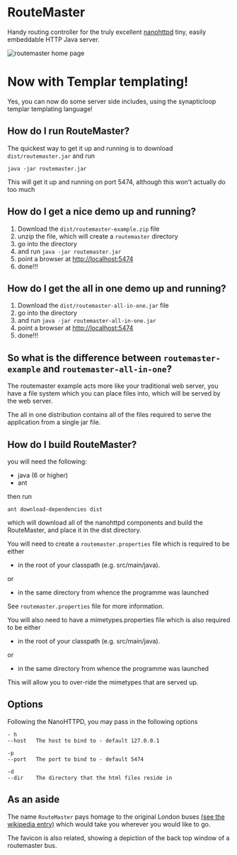 # RouteMaster

Handy routing controller for the truly excellent [nanohttpd](https://github.com/NanoHttpd/nanohttpd) tiny, easily embeddable HTTP Java server.


![routemaster home page](https://raw.github.com/synapticloop/routemaster/master/src/main/wiki/images/nano-httpd-home.png)

# Now with Templar templating!

Yes, you can now do some server side includes, using the synapticloop templar templating language!

## How do I run RouteMaster?

The quickest way to get it up and running is to download ```dist/routemaster.jar``` and run

```
java -jar routemaster.jar
```

This will get it up and running on port 5474, although this won't actually do too much

## How do I get a nice demo up and running?

  1. Download the ```dist/routemaster-example.zip``` file
  1. unzip the file, which will create a ```routemaster``` directory
  1. go into the directory
  1. and run ```java -jar routemaster.jar```
  1. point a browser at [http://localhost:5474](http://localhost:5474)
  1. done!!!

## How do I get the all in one demo up and running?

  1. Download the ```dist/routemaster-all-in-one.jar``` file
  1. go into the directory
  1. and run ```java -jar routemaster-all-in-one.jar```
  1. point a browser at [http://localhost:5474](http://localhost:5474)
  1. done!!!

## So what is the difference between ```routemaster-example``` and ```routemaster-all-in-one```?

The routemaster example acts more like your traditional web server, you have a file system which you can place files into, which will be served by the web server.

The all in one distribution contains all of the files required to serve the application from a single jar file.

## How do I build RouteMaster?

you will need the following:

  + java (6 or higher)
  + ant

then run

```
ant download-dependencies dist 
```

which will download all of the nanohttpd components and build the RouteMaster, and place it in the dist directory.

You will need to create a ```routemaster.properties``` file which is required to be either

  + in the root of your classpath (e.g. src/main/java).  

or

  + in the same directory from whence the programme was launched

See ```routemaster.properties``` file for more information.

You will also need to have a mimetypes.properties file which is also required to be either

  + in the root of your classpath (e.g. src/main/java).  

or

  + in the same directory from whence the programme was launched

This will allow you to over-ride the mimetypes that are served up.

## Options

Following the NanoHTTPD, you may pass in the following options

```
- h      
--host   The host to bind to - default 127.0.0.1

-p
--port   The port to bind to - default 5474

-d
--dir    The directory that the html files reside in

```

## As an aside

The name ```RouteMaster``` pays homage to the original London buses [(see the wikipedia entry)](http://en.wikipedia.org/wiki/Routemaster) which would take you wherever you would like to go.

The favicon is also related, showing a depiction of the back top window of a routemaster bus.

